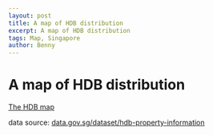```yaml
---
layout: post
title: A map of HDB distribution
excerpt: A map of HDB distribution
tags: Map, Singapore
author: Benny
---
```



# A map of HDB distribution

[The HDB map](resources/HDB_MarkerCluster0.html)

data source: [data.gov.sg/dataset/hdb-property-information](https://data.gov.sg/dataset/hdb-property-information)

